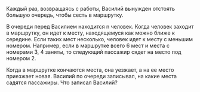 Каждый раз, возвращаясь с работы, Василий вынужден отстоять большую очередь, чтобы сесть в маршрутку.

В очереди перед Василием находится n человек. Когда человек заходит в маршрутку, он идет к месту, находящемуся как можно ближе к середине. Если таких мест несколько, человек идет к месту с меньшим номером. Например, если в маршрутке всего 6 мест и места с номерами 3, 4 заняты, то следующий пассажир сядет на место под номером 2.

Когда в маршрутке кончаются места, она уезжает, а на ее место приезжает новая. Василий по очереди записывал, на какие места садятся пассажиры. Что записал Василий?
